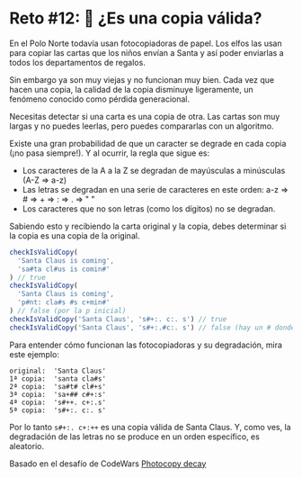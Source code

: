 # Reto #12: 📸 ¿Es una copia válida?

En el Polo Norte todavía usan fotocopiadoras de papel. Los elfos las usan para copiar las cartas que los niños envían a Santa y así poder enviarlas a todos los departamentos de regalos.

Sin embargo ya son muy viejas y no funcionan muy bien. Cada vez que hacen una copia, la calidad de la copia disminuye ligeramente, un fenómeno conocido como pérdida generacional.

Necesitas detectar si una carta es una copia de otra. Las cartas son muy largas y no puedes leerlas, pero puedes compararlas con un algoritmo.

Existe una gran probabilidad de que un caracter se degrade en cada copia (¡no pasa siempre!). Y al ocurrir, la regla que sigue es:

- Los caracteres de la A a la Z se degradan de mayúsculas a minúsculas (A-Z ⇒ a-z)
- Las letras se degradan en una serie de caracteres en este orden: a-z ⇒ \# ⇒ + ⇒ : ⇒ . ⇒ " "
- Los caracteres que no son letras (como los dígitos) no se degradan.

Sabiendo esto y recibiendo la carta original y la copia, debes determinar si la copia es una copia de la original.

```javascript
checkIsValidCopy(
  'Santa Claus is coming',
  'sa#ta cl#us is comin#'
) // true
checkIsValidCopy(
  'Santa Claus is coming',
  'p#nt: cla#s #s c+min#'
) // false (por la p inicial)
checkIsValidCopy('Santa Claus', 's#+:. c:. s') // true
checkIsValidCopy('Santa Claus', 's#+:.#c:. s') // false (hay un # donde no debería)
```

Para entender cómo funcionan las fotocopiadoras y su degradación, mira este ejemplo:

```plain text
original:  'Santa Claus'
1ª copia:  'santa cla#s'
2ª copia:  'sa#t# cl#+s'
3ª copia:  'sa+## c#+:s'
4ª copia:  's#++. c+:.s'
5ª copia:  's#+:. c:. s'
```

Por lo tanto `s#+:. c+:++` es una copia válida de Santa Claus. Y, como ves, la degradación de las letras no se produce en un orden específico, es aleatorio.

Basado en el desafío de CodeWars [Photocopy decay](https://www.codewars.com/kata/5b6fcd9668cb2e282d00000f)
